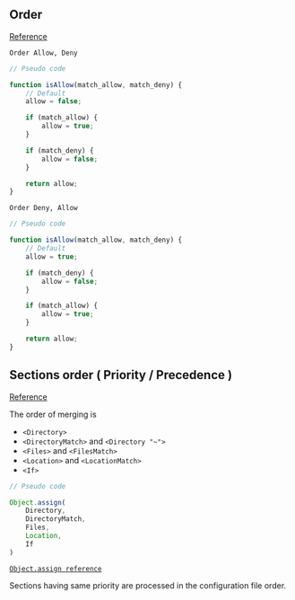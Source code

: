 ## Order

[Reference](https://httpd.apache.org/docs/2.4/mod/mod_access_compat.html)

`Order Allow, Deny`

```javascript
// Pseudo code

function isAllow(match_allow, match_deny) {
    // Default
    allow = false;

    if (match_allow) {
        allow = true;
    }

    if (match_deny) {
        allow = false;
    }

    return allow;
}
```

`Order Deny, Allow`

```javascript
// Pseudo code

function isAllow(match_allow, match_deny) {
    // Default
    allow = true;

    if (match_deny) {
        allow = false;
    }

    if (match_allow) {
        allow = true;
    }

    return allow;
}
```

## Sections order ( Priority / Precedence )

[Reference](https://httpd.apache.org/docs/2.4/sections.html#merging)

The order of merging is

- `<Directory>`
- `<DirectoryMatch>` and `<Directory "~">`
- `<Files>` and `<FilesMatch>`
- `<Location>` and `<LocationMatch>`
- `<If>`

```js
// Pseudo code

Object.assign(
    Directory, 
    DirectoryMatch,
    Files,
    Location,
    If
)
```

[`Object.assign reference`](https://developer.mozilla.org/en-US/docs/Web/JavaScript/Reference/Global_Objects/Object/assign)

Sections having same priority are processed in the configuration file order.
